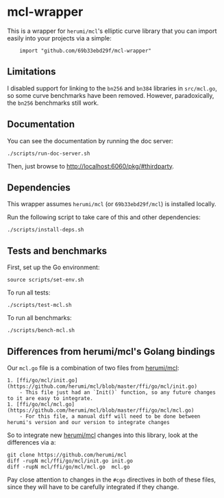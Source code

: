 mcl-wrapper
======

This is a wrapper for `herumi/mcl`'s elliptic curve library that you can import easily into your projects via a simple:

```
    import "github.com/69b33ebd29f/mcl-wrapper"
```

## Limitations

I disabled support for linking to the `bn256` and `bn384` libraries in `src/mcl.go`, so some curve benchmarks have been removed.
However, paradoxically, the `bn256` benchmarks still work.

## Documentation

You can see the documentation by running the doc server:

    ./scripts/run-doc-server.sh

Then, just browse to [http://localhost:6060/pkg/#thirdparty](http://localhost:6060/pkg/#thirdparty).

## Dependencies

This wrapper assumes `herumi/mcl` (or `69b33ebd29f/mcl`) is installed locally.

Run the following script to take care of this and other dependencies:

    ./scripts/install-deps.sh

## Tests and benchmarks

First, set up the Go environment:

    source scripts/set-env.sh

To run all tests:

    ./scripts/test-mcl.sh

To run all benchmarks:

    ./scripts/bench-mcl.sh

## Differences from herumi/mcl's Golang bindings

Our `mcl.go` file is a combination of two files from [herumi/mcl](https://github.com/herumi/mcl):

    1. [ffi/go/mcl/init.go](https://github.com/herumi/mcl/blob/master/ffi/go/mcl/init.go)
        - This file just had an `Init()` function, so any future changes to it are easy to integrate.
    1. [ffi/go/mcl/mcl.go](https://github.com/herumi/mcl/blob/master/ffi/go/mcl/mcl.go)
        - For this file, a manual diff will need to be done between herumi's version and our version to integrate changes

So to integrate new [herumi/mcl](https://github.com/herumi/mcl) changes into this library, look at the differences via a:

    git clone https://github.com/herumi/mcl
    diff -rupN mcl/ffi/go/mcl/init.go init.go
    diff -rupN mcl/ffi/go/mcl/mcl.go  mcl.go

Pay close attention to changes in the `#cgo` directives in both of these files, since they will have to be carefully integrated if they change.
